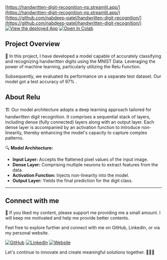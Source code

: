 [https://handwritten-digit-recognition-np.streamlit.app/](https://handwritten-digit-recognition-np.streamlit.app/)
[https://github.com/nabdeep-patel/handwritten-digit-recognition/](https://github.com/nabdeep-patel/handwritten-digit-recognition/)
<a href="https://handwritten-digit-recognition-np.streamlit.app/"><img src="https://streamlit.io/images/brand/streamlit-mark-color.png" alt="View the deployed App"></a>
<a href="https://colab.research.google.com/github/nabdeep-patel/handwritten-digit-recognition/blob/main/Handwritten_Digit_Classification.ipynb"><img src="https://colab.research.google.com/assets/colab-badge.svg" alt="Open In Colab"></a>


## Project Overview

📝 In this project, I have developed a model capable of accurately classifying and recognizing handwritten digits using the MNIST Data. Leveraging the power of machine learning, particularly utilizing the Relu Function.

Subsequently, we evaluated its performance on a separate test dataset. Our model got a test accuracy of 97% .

## About Relu

🏗️ Our model architecture adopts a deep learning approach tailored for handwritten digit recognition. It comprises a sequential stack of layers, including dense (fully connected) layers along with an output layer. Each dense layer is accompanied by an activation function to introduce non-linearity, thereby enhancing the model's capacity to capture complex patterns.

🔍 **Model Architecture:**

- **Input Layer:** Accepts the flattened pixel values of the input image.
- **Dense Layer:** Comprising multiple neurons to extract features from the data.
- **Activation Function:** Injects non-linearity into the model.
- **Output Layer:** Yields the final prediction for the digit class.

---

## Connect with me

🚀 If you liked my content, please support me providing me a small amount. I will keep me motivated and help me provide better contents.

Feel free to explore further and connect with me on GitHub, LinkedIn, or via my personal website. 

[![GitHub](https://img.shields.io/badge/GitHub-Profile-blue?style=flat-square&logo=github)](https://github.com/nabdeep-patel)
[![LinkedIn](https://img.shields.io/badge/LinkedIn-Profile-blue?style=flat-square&logo=linkedin)](https://www.linkedin.com/in/nabdeeppatel)
[![Website](https://img.shields.io/badge/Personal-Website-blue?style=flat-square&logo=chrome)](https://linktr.ee/nabdeeppatel/store)

Let's continue to innovate and create meaningful solutions together. 🚀🔬✨
